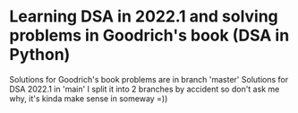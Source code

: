 # Learning DSA in 2022.1 and solving problems in Goodrich's book (DSA in Python)
Solutions for Goodrich's book problems are in branch 'master'
Solutions for DSA 2022.1 in 'main' 
I split it into 2 branches by accident so don't ask me why, it's kinda make sense in someway =)) 

